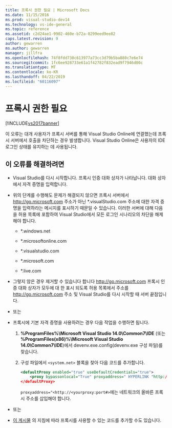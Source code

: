 ```yaml
---
title: 프록시 권한 필요 | Microsoft Docs
ms.date: 11/15/2016
ms.prod: visual-studio-dev14
ms.technology: vs-ide-general
ms.topic: reference
ms.assetid: c2d24ae1-9902-460e-b72a-0299eed9ee82
caps.latest.revision: 9
author: gewarren
ms.author: gewarren
manager: jillfra
ms.openlocfilehash: 74f8fdd738c613977a73cc3d79b5ba880c7e6e74
ms.sourcegitcommit: 1fc6ee928733e61a1f42782f832ead9f7946d00c
ms.translationtype: MT
ms.contentlocale: ko-KR
ms.lasthandoff: 04/22/2019
ms.locfileid: "60116097"
---
```

# <a name="proxy-authorization-required"></a>프록시 권한 필요
[!INCLUDE[vs2017banner](../../includes/vs2017banner.md)]

이 오류는 대개 사용자가 프록시 서버를 통해 Visual Studio Online에 연결했는데 프록시 서버에서 호출을 차단하는 경우 발생합니다. Visual Studio Online은 사용자의 IDE 로그인 상태를 유지하는 데 사용됩니다.  
  
## <a name="to-correct-this-error"></a>이 오류를 해결하려면  
  
- Visual Studio를 다시 시작합니다. 프록시 인증 대화 상자가 나타납니다. 대화 상자에서 자격 증명을 입력합니다.  
  
- 위의 단계를 수행해도 문제가 해결되지 않으면 프록시 서버에서 http://go.microsoft.com 주소가 아닌 *.visualStudio.com 주소에 대한 자격 증명을 입력하라는 메시지를 표시하기 때문일 수 있습니다. 이러한 서버에 대해 다음을 허용 목록에 포함하여 Visual Studio에서 모든 로그인 시나리오의 차단을 해제해야 합니다.  
  
    - *.windows.net  
  
    - *.microsoftonline.com  
  
    - *.visualstudio.com  
  
    - *.microsoft.com  
  
    - *.live.com  
  
- 그렇지 않은 경우 제거할 수 있습니다 합니다 http://go.microsoft.com 프록시 인증 대화 상자가 모두에 대 한 표시 되도록 허용 목록에서 주소를 http://go.microsoft.com 주소 및 Visual Studio를 다시 시작할 때 서버 끝점입니다.  
  
- 또는  
  
- 프록시에 기본 자격 증명을 사용하려는 경우 다음 작업을 수행하면 됩니다.  
  
    1.  **%ProgramFiles%\Microsoft Visual Studio 14.0\Common7\IDE** (또는 **%ProgramFiles(x86)%\Microsoft Visual Studio 14.0\Common7\IDE**)에서 devenv.exe.config(devenv.exe 구성 파일)를 찾습니다.  
  
    2. 구성 파일에서 `<system.net>` 블록을 찾아 다음 코드를 추가합니다.  
  
        ```xml  
        <defaultProxy enabled="true" useDefaultCredentials="true">  
            <proxy bypassonlocal="True" proxyaddress=" HYPERLINK "http://<yourproxy:port#" http://<yourproxy:port#>"/>  
        </defaultProxy>  
  
        ```  
  
         `proxyaddress="<http://<yourproxy:port#>`에는 네트워크의 올바른 프록시 주소를 삽입해야 합니다.  
  
- 또는  
  
- [이 게시물](http://blogs.msdn.com/b/rido/archive/2010/05/06/how-to-connect-to-tfs-through-authenticated-web-proxy.aspx) 의 지침에 따라 프록시를 사용할 수 있는 코드를 추가할 수도 있습니다.

